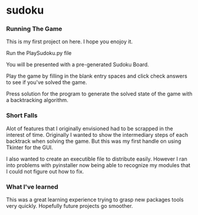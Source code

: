 # sudoku

### Running The Game
This is my first project on here.  I hope you enojoy it.

Run the PlaySudoku.py file

You will be presented with a pre-generated Sudoku Board.

Play the game by filling in the blank entry spaces and click check answers to see if you've solved the game.

Press solution for the program to generate the solved state of the game with a backtracking algorithm.

### Short Falls
Alot of features that I originally envisioned had to be scrapped in the interest of time.  Originally I wanted to show the intermediary
steps of each backtrack when solving the game.  But this was my first handle on using Tkinter for the GUI.

I also wanted to create an executible file to distribute easily.  However I ran into problems with pyinstaller now being able to recognize
my modules that I could not figure out how to fix.

### What I've learned
This was a great learning experience trying to grasp new packages tools very quickly.  Hopefully future projects go smoother.
